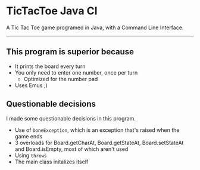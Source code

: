 # TicTacToe Java CI

A Tic Tac Toe game programed in Java, with a Command Line Interface.

---

## This program is superior because

  - It prints the board every turn
  - You only need to enter one number, once per turn
    - Optimized for the number pad
  - Uses Emus ;)

## Questionable decisions

I made some questionable decisions in this program.

  - Use of `DoneException`, which is an exception that's raised when the game ends
  - 3 overloads for Board.getCharAt, Board.getStateAt, Board.setStateAt and Board.isEmpty, most of which aren't used
  - Using `throws`
  - The main class initalizes itself
